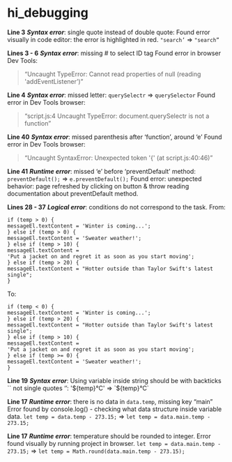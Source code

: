 # hi_debugging

**Line 3**
**_Syntax error_**: single quote instead of double quote:
Found error visually in code editor: the error is highlighted in red.
`"search’` => `"search”`

**Lines 3 - 6**
**_Syntax error_**: missing # to select ID tag
Found error in browser Dev Tools:

> “Uncaught TypeError: Cannot read properties of null (reading 'addEventListener’)”

**Line 4**
**_Syntax error_**: missed letter:
`querySelectr` => `querySelector`
Found error in Dev Tools browser:

> “script.js:4 Uncaught TypeError: document.querySelectr is not a function”

**Line 40**
**_Syntax error_**: missed parenthesis after ‘function’, around ‘e’
Found error in Dev Tools browser:

> “Uncaught SyntaxError: Unexpected token '{' (at script.js:40:46)”

**Line 41**
**_Runtime error_**: missed ‘e’ before ‘preventDefault’ method:
`preventDefault();` => `e.preventDefault();`
Found error: unexpected behavior: page refreshed by clicking on button & throw reading documentation about preventDefault method.

**Lines 28 - 37**
**_Logical error_**: conditions do not correspond to the task.
From:

```
if (temp > 0) {
messageEl.textContent = 'Winter is coming...';
} else if (temp > 0) {
messageEl.textContent = 'Sweater weather!';
} else if (temp > 10) {
messageEl.textContent =
'Put a jacket on and regret it as soon as you start moving';
} else if (temp > 20) {
messageEl.textContent = "Hotter outside than Taylor Swift's latest single";
}
```

To:

```
if (temp < 0) {
messageEl.textContent = 'Winter is coming...';
} else if (temp > 20) {
messageEl.textContent = "Hotter outside than Taylor Swift's latest single";
} else if (temp > 10) {
messageEl.textContent =
'Put a jacket on and regret it as soon as you start moving';
} else if (temp >= 0) {
messageEl.textContent = 'Sweater weather!';
}
```

**Line 19**
**_Syntax error_**: Using variable inside string should be with backticks `` not single quotes ‘’:
\'\${temp}°C' => &#96;${temp}°C&#96;

**Line 17**
**_Runtime error_**: there is no data in `data.temp`, missing key “main”
Error found by console.log() - checking what data structure inside variable data.
`let temp = data.temp - 273.15;` => `let temp = data.main.temp - 273.15;`

**Line 17**
**_Runtime error_**: temperature should be rounded to integer.
Error found visually by running project in browser.
`let temp = data.main.temp - 273.15;` => `let temp = Math.round(data.main.temp - 273.15);`
